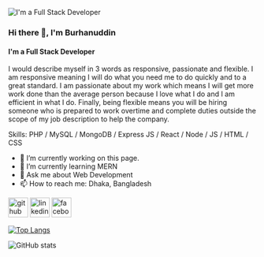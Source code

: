![I'm a Full Stack Developer](https://lh3.googleusercontent.com/pw/ABLVV86o2-SRtXSCtvO4YNifPgQzM6So4MhMFGucwL_WosGQHFLhpv5WxrCQT--yT_8Tg0AjKE14MZ9udbYAMv8EWT-LkjNOJnadsdR0q98vDDc6vybalwUXoU7ChDA9IySHgh7v7deFR-BwVTAg7gq152t4R3uaUwqbGlRR6HEDUlZxeXUbPmt3k5lPTvK4mC_3LefQJcSLgnIeGz3t4vsF47rmVQHOx5_mhW1ujSvMAKNw2FzsTphlkjZVrPsdR4XlojWTekLqkMxdvqxSSrkHX-9axgr1I0zKcEYggGaah4ak_OzDFZh6rlnVnLZAsdPv8nkIlWh-HPGcklfZzI6xlrPwtNo6Pof9llBfroXipCgMNRSh96JlBjYMKZHrMVYsxJaDziX6RrxdYhhsctdhA38J-4gPP2hUoIhgQqlWX2TJpPoJrTrY480fz9UvbvOcaghrJPIqIOB0lFJEX_qsYnuvG6FI9fil08lQjSJBwIBy8-r54crWxxLNMtOI_ObVvj7gCdKQK9xtkXVtFFo__Y8VaobHA6LZfRNO1up5YnJLwCOSfDr7-z-exmntwhHYBhtqxp8oq6IJhyTnQDNKbGvCucWIDkIA7_yHLb9zHCk55bTS55KI814yQm-f40L2MB0ovLHJmSvTmlpDC4hK0EeQGoL2sammztk7mOY2zhZJEjhLMs4FJla7XVv8mejTsfOnfdjAKqG81zSBa9HwwRFSQVDy1iapPC8cYcWiB8hXKWB6WEX_x6BNBMUMk4M5yU7Dd6PKBlcgBgBcUC49N07QFf33CT6aOwFnoktqteUxltQUl-z1GOrxH-6N15EwDBwzshkRFozGCM_Uuc5N0FmJOow5iDrgsRbpMR-XzdjpQSYn9Rt_wr1iCNAQ0LGzvg3Axw=w1366-h342-s-no-gm?authuser=0)

### Hi there 👋, I'm Burhanuddin
#### I'm a Full Stack Developer
I would describe myself in 3 words as responsive, passionate and flexible.
I am responsive meaning I will do what you need me to do quickly and to a great standard. I am passionate about my work which means I will get more work done than the average person because I love what I do and I am efficient in what I do. Finally, being flexible means you will be hiring someone who is prepared to work overtime and complete duties outside the scope of my job description to help the company.

Skills: PHP / MySQL / MongoDB / Express JS / React / Node / JS / HTML / CSS

- 🔭 I’m currently working on this page. 
- 🌱 I’m currently learning MERN 
- 💬 Ask me about Web Development 
- 📫 How to reach me: Dhaka, Bangladesh 


[<img src='https://cdn.jsdelivr.net/npm/simple-icons@3.0.1/icons/github.svg' alt='github' height='40'>](https://github.com/BurhanUddinAhmad)  [<img src='https://cdn.jsdelivr.net/npm/simple-icons@3.0.1/icons/linkedin.svg' alt='linkedin' height='40'>](https://www.linkedin.com/in/https://www.linkedin.com/in/burhan-ua//)  [<img src='https://cdn.jsdelivr.net/npm/simple-icons@3.0.1/icons/facebook.svg' alt='facebook' height='40'>](https://www.facebook.com/https://www.facebook.com/bnshuvo)  

[![Top Langs](https://github-readme-stats.vercel.app/api/top-langs/?username=BurhanUddinAhmad)](https://github.com/anuraghazra/github-readme-stats)

![GitHub stats](https://github-readme-stats.vercel.app/api?username=BurhanUddinAhmad&show_icons=true)  

